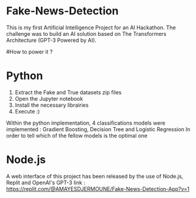 # Fake-News-Detection
This is my first Artificial Intelligence Project for an AI Hackathon. The challenge was to build an AI solution based on The Transformers Architecture (GPT-3 Powered by AI). 

#How to power it ? 

# Python 

1. Extract the Fake and True datasets zip files 
2. Open the Jupyter notebook 
3. Install the necessary librairies 
4. Execute :) 

Within the python implementation, 4 classifications models were implemented : Gradient Boosting, Decision Tree and Logistic Regression 
In order to tell which of the fellow models is the optimal one 

# Node.js 
A web interface of this project has been released by the use of Node.js, Replit and OpenAI's GPT-3 
link : https://replit.com/@AMAYESDJERMOUNE/Fake-News-Detection-App?v=1 

